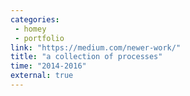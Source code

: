 ```yaml
---
categories:
 - homey
 - portfolio
link: "https://medium.com/newer-work/"
title: "a collection of processes"
time: "2014-2016"
external: true
---
```

